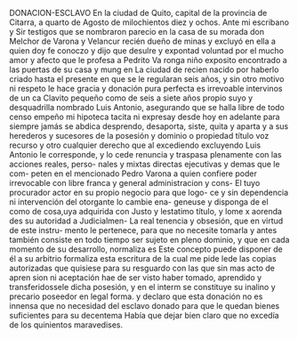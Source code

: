 DONACION-ESCLAVO
En la ciudad de Quito, capital de la provincia de Citarra, a quarto de Agosto de milochientos diez y ochos. Ante mi escribano y Sir testigos que se nombraron parecio en la casa de su morada don
Melchor de Varona y Velancur recién dueño de minas y excluyó en ella a quien doy fe conoczo y dijo que desulre y expontad voluntad por el mucho amor y afecto que le profesa a Pedrito Va ronga niño exposito encontrado a las puertas de su casa y mung en
La ciudad de recien nacido por haberlo criado hasta el presente en que se le regularan seis años, y sin otro motivo ni respeto le hace gracia y donación pura perfecta es irrevoable intervinos de un ca
Clavito pequeño como de seis a siete años propio suyo y desquadrilla nombrado Luis Antonio, asegurando que se halla libre de todo censo empeño mi hipoteca tacita ni expresay desde hoy en adelante para siempre jamás se abdica desprendo, desaporta,
siste, quita y aparta y a sus herederos y sucesores de la posesión y dominio o propiedad título voz recurso y otro cualquier derecho que al excediendo excluyendo Luis Antonio le corresponde, y lo cede
renuncia y traspasa plenamente con las acciones reales, perso- nales y mixtas directas ejecutivas y demas que le com- peten en el mencionado Pedro Varona a quien confiere poder irrevocable con libre franca y general administracion y cons-
El tuyo procurador actor en su propio negocio para que logo- ce y sin dependencia ni intervención del otorgante lo cambie ena- geneuse y disponga de el como de cosa,uya adquirida con Justo y lestatimo título, y lome x aorenda des su autoridad a Judicialmen-
La real tenencia y obsesión, que en virtud de este instru- mento le pertenece, para que no necesite tomarla y antes
también consiste en todo tiempo ser sujeto en pleno dominio, y que en
cada momento de su desarrollo, normaliza es
Este concepto puede disponer de él a su arbitrio formaliza
esta escritura de la cual me pide lede las copias autorizadas
que quisiese para su resguardo con las que sin mas acto de apren
sion ni aceptación hae de ser visto haber tomado, aprendido
y transferidossele dicha posesión, y en el interm se constituye
su inalino y precario poseedor en legal forma. y declaro que
esta donación no es innensa que no necesidad del esclavo
donado para que le quedan bienes suficientes para su decentema
Había que dejar bien claro que no excedía de los quinientos maravedises.